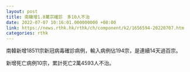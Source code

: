 ```yaml
---
layout: post
title: 南韓增1.8萬宗確診　多10人不治
date: 2022-07-07 10:16:01.000000000 +08:00
link: https://news.rthk.hk/rthk/ch/component/k2/1656594-20220707.htm
categories: rthk
---
```


南韓新增18511宗新冠病毒確診病例，輸入病例佔194宗，是連續14天過百宗。

新增死亡病例10宗，累計死亡2萬4593人不治。
